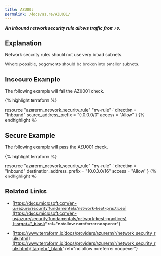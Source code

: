 ```yaml
---
title: AZU001
permalink: /docs/azure/AZU001/
---
```


***An inbound network security rule allows traffic from `/0`.***

## Explanation


Network security rules should not use very broad subnets.

Where possible, segements should be broken into smaller subnets.


## Insecure Example

The following example will fail the AZU001 check.

{% highlight terraform %}

resource "azurerm_network_security_rule" "my-rule" {
	direction = "Inbound"
	source_address_prefix = "0.0.0.0/0"
	access = "Allow"
}
{% endhighlight %}

## Secure Example

The following example will pass the AZU001 check.

{% highlight terraform %}

resource "azurerm_network_security_rule" "my-rule" {
	direction = "Inbound"
	destination_address_prefix = "10.0.0.0/16"
	access = "Allow"
}
{% endhighlight %}

## Related Links


- [https://docs.microsoft.com/en-us/azure/security/fundamentals/network-best-practices](https://docs.microsoft.com/en-us/azure/security/fundamentals/network-best-practices){:target="_blank" rel="nofollow noreferrer noopener"}

- [https://www.terraform.io/docs/providers/azurerm/r/network_security_rule.html](https://www.terraform.io/docs/providers/azurerm/r/network_security_rule.html){:target="_blank" rel="nofollow noreferrer noopener"}

